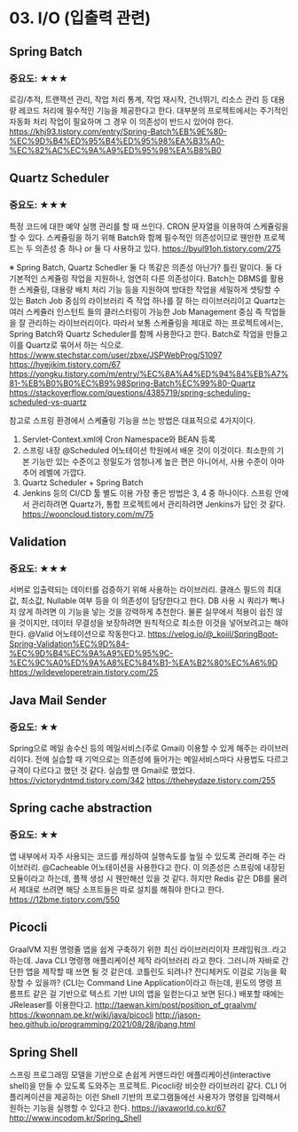 # 03. I/O (입출력 관련)

## Spring Batch
### 중요도: ★★★
로깅/추적, 트랜잭션 관리, 작업 처리 통계, 작업 재시작, 건너뛰기, 리소스 관리 등
대용량 레코드 처리에 필수적인 기능을 제공한다고 한다.
대부분의 프로젝트에서는 주기적인 자동화 처리 작업이 필요하며
그 경우 이 의존성이 반드시 있어야 한다.
https://khj93.tistory.com/entry/Spring-Batch%EB%9E%80-%EC%9D%B4%ED%95%B4%ED%95%98%EA%B3%A0-%EC%82%AC%EC%9A%A9%ED%95%98%EA%B8%B0

## Quartz Scheduler
### 중요도: ★★★
특정 코드에 대한 예약 실행 관리를 할 때 쓰인다.
CRON 문자열을 이용하여 스케쥴링을 할 수 있다.
스케쥴링을 하기 위해 Batch와 함께 필수적인 의존성이므로
웬만한 프로젝트는 두 의존성 중 하나 or 둘 다 사용하고 있다.
https://byul91oh.tistory.com/275

※ Spring Batch, Quartz Schedler 둘 다 똑같은 의존성 아닌가?
틀린 말이다. 둘 다 기본적인 스케쥴링 작업을 지원하나, 엄연히 다른 의존성이다.
Batch는 DBMS를 활용한 스케쥴링, 대용량 배치 처리 기능 등을 지원하여
방대한 작업을 세밀하게 셋팅할 수 있는 Batch Job 중심의 라이브러리
즉 작업 하나를 잘 하는 라이브러리이고 
Quartz는 여러 스케쥴러 인스턴트 들의 클러스터링이 가능한
Job Management 중심 즉 작업들을 잘 관리하는 라이브러리이다.
따라서 보통 스케쥴링을 제대로 하는 프로젝트에서는,
Spring Batch와 Quartz Scheduler를 함께 사용한다고 한다.
Batch로 작업을 만들고 이를 Quartz로 묶어서 하는 식으로.
https://www.stechstar.com/user/zbxe/JSPWebProg/51097
https://hyejikim.tistory.com/67
https://yongku.tistory.com/m/entry/%EC%8A%A4%ED%94%84%EB%A7%81-%EB%B0%B0%EC%B9%98Spring-Batch%EC%99%80-Quartz
https://stackoverflow.com/questions/4385719/spring-scheduling-scheduled-vs-quartz

참고로 스프링 환경에서 스케쥴링 기능을 쓰는 방법은 대표적으로 4가지이다.
1) Servlet-Context.xml에 Cron Namespace와 BEAN 등록
2) 스프링 내장 @Scheduled 어노테이션
   학원에서 배운 것이 이것이다.
   최소한의 기본 기능만 있는 수준이고 정밀도가 엄청나게 높은 편은 아니어서,
   사용 수준이 아마추어 레벨에 가깝다.
3) Quartz Scheduler + Spring Batch
4) Jenkins 등의 CI/CD 툴 별도 이용
가장 좋은 방법은 3, 4 중 하나이다.
스프링 안에서 관리하려면 Quartz가,
통합 프로젝트에서 관리하려면 Jenkins가 답인 것 같다.
https://wooncloud.tistory.com/m/75

## Validation
### 중요도: ★★★
서버로 입출력되는 데이터를 검증하기 위해 사용하는 라이브러리.
클래스 필드의 최대값, 최소값, Nullable 여부 등을 이 의존성이 담당한다고 한다.
DB 사용 시 쿼리가 뻑나지 않게 하려면 이 기능을 넣는 것을 강력하게 추천한다.
물론 실무에서 적용이 쉽진 않을 것이지만,
데이터 무결성을 보장하려면 원칙적으로 최소한 이것을 넣어보려고는 해야 한다.
@Valid 어노테이션으로 작동한다고.
https://velog.io/@_koiil/SpringBoot-Spring-Validation%EC%9D%84-%EC%9D%B4%EC%9A%A9%ED%95%9C-%EC%9C%A0%ED%9A%A8%EC%84%B1-%EA%B2%80%EC%A6%9D
https://wildeveloperetrain.tistory.com/25

## Java Mail Sender
### 중요도: ★★
Spring으로 메일 송수신 등의 메일서비스(주로 Gmail) 이용할 수 있게 해주는 라이브러리이다.
전에 실습할 때 기억으로는 의존성에 들어가는 메일서비스마다
사용법도 다르고 규격이 다르다고 했던 것 같다.
실습할 땐 Gmail로 했었다.
https://victorydntmd.tistory.com/342
https://theheydaze.tistory.com/255

## Spring cache abstraction
### 중요도: ★★
앱 내부에서 자주 사용되는 코드를 캐싱하여 실행속도를 높일 수 있도록 관리해 주는 라이브러리.
@Cacheable 어노테이션을 사용한다고 한다.
이 의존성은 스프링에 내장된 모듈이라고 하는데, 플젝 생성 시 웬만해선 있을 것 같다.
하지만 Redis 같은 DB를 물려서 제대로 쓰려면 해당 소프트들은 따로 설치를 해줘야 한다고 한다.    
https://12bme.tistory.com/550

## Picocli
GraalVM 지원 명령줄 앱을 쉽게 구축하기 위한 최신 라이브러리이자 프레임워크..라고 하는데.
Java CLI 명령행 애플리케이션 제작 라이브러리 라고 한다.
그러니까 자바로 간단한 앱을 제작할 때 쓰면 될 것 같은데.
코틀린도 되려나? 잔디체커도 이걸로 기능을 확장할 수 있을까?
(CLI는 Command Line Application이라고 하는데,
윈도의 명령 프롬프트 같은 걸 기반으로 텍스트 기반 UI의 앱을 일컫는다고 보면 된다.)
배포할 때에는 JReleaser를 이용한다고.
http://taewan.kim/post/position_of_graalvm/
https://kwonnam.pe.kr/wiki/java/picocli
http://jason-heo.github.io/programming/2021/08/28/jbang.html

## Spring Shell
스프링 프로그래밍 모델을 기반으로 손쉽게 커맨드라인 애플리케이션(interactive shell)을
만들 수 있도록 도와주는 프로젝트.
Picocli랑 비슷한 라이브러리 같다.
CLI 어플리케이션을 제공하는 이런 Shell 기반의 프로그램들에선
사용자가 명령을 입력해서 원하는 기능을 실행할 수 있다고 한다.
https://javaworld.co.kr/67
http://www.incodom.kr/Spring_Shell
